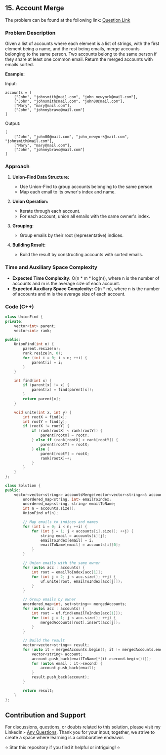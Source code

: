 ## 15. Account Merge

The problem can be found at the following link: [Question Link](https://www.geeksforgeeks.org/problems/account-merge/1)

### Problem Description

Given a list of accounts where each element is a list of strings, with the first element being a name, and the rest being emails, merge accounts belonging to the same person. Two accounts belong to the same person if they share at least one common email. Return the merged accounts with emails sorted.

**Example:**

Input:
```
accounts = [
    ["John", "johnsmith@mail.com", "john_newyork@mail.com"],
    ["John", "johnsmith@mail.com", "john00@mail.com"],
    ["Mary", "mary@mail.com"],
    ["John", "johnnybravo@mail.com"]
]
```
Output:
```
[
    ["John", "john00@mail.com", "john_newyork@mail.com", "johnsmith@mail.com"],
    ["Mary", "mary@mail.com"],
    ["John", "johnnybravo@mail.com"]
]
```

### Approach

1. **Union-Find Data Structure:**
   - Use Union-Find to group accounts belonging to the same person.
   - Map each email to its owner's index and name.

2. **Union Operation:**
   - Iterate through each account.
   - For each account, union all emails with the same owner's index.

3. **Grouping:**
   - Group emails by their root (representative) indices.

4. **Building Result:**
   - Build the result by constructing accounts with sorted emails.

### Time and Auxiliary Space Complexity

- **Expected Time Complexity:** O(n * m * log(n)), where n is the number of accounts and m is the average size of each account.
- **Expected Auxiliary Space Complexity:** O(n * m), where n is the number of accounts and m is the average size of each account.

### Code (C++)

```cpp
class UnionFind {
private:
    vector<int> parent;
    vector<int> rank;

public:
    UnionFind(int n) {
        parent.resize(n);
        rank.resize(n, 0);
        for (int i = 0; i < n; ++i) {
            parent[i] = i;
        }
    }

    int find(int x) {
        if (parent[x] != x) {
            parent[x] = find(parent[x]);
        }
        return parent[x];
    }

    void unite(int x, int y) {
        int rootX = find(x);
        int rootY = find(y);
        if (rootX != rootY) {
            if (rank[rootX] < rank[rootY]) {
                parent[rootX] = rootY;
            } else if (rank[rootX] > rank[rootY]) {
                parent[rootY] = rootX;
            } else {
                parent[rootY] = rootX;
                rank[rootX]++;
            }
        }
    }
};

class Solution {
public:
    vector<vector<string>> accountsMerge(vector<vector<string>>& accounts) {
        unordered_map<string, int> emailToIndex;
        unordered_map<string, string> emailToName;
        int n = accounts.size();
        UnionFind uf(n);

        // Map emails to indices and names
        for (int i = 0; i < n; ++i) {
            for (int j = 1; j < accounts[i].size(); ++j) {
                string email = accounts[i][j];
                emailToIndex[email] = i;
                emailToName[email] = accounts[i][0];
            }
        }

        // Union emails with the same owner
        for (auto& acc : accounts) {
            int root = emailToIndex[acc[1]];
            for (int j = 2; j < acc.size(); ++j) {
                uf.unite(root, emailToIndex[acc[j]]);
            }
        }

        // Group emails by owner
        unordered_map<int, set<string>> mergedAccounts;
        for (auto& acc : accounts) {
            int root = uf.find(emailToIndex[acc[1]]);
            for (int j = 1; j < acc.size(); ++j) {
                mergedAccounts[root].insert(acc[j]);
            }
        }

        // Build the result
        vector<vector<string>> result;
        for (auto it = mergedAccounts.begin(); it != mergedAccounts.end(); ++it) {
            vector<string> account;
            account.push_back(emailToName[*(it->second.begin())]);
            for (auto& email : it->second) {
                account.push_back(email);
            }
            result.push_back(account);
        }

        return result;
    }
};
```

## Contribution and Support

For discussions, questions, or doubts related to this solution, please visit my LinkedIn:- [Any Questions](https://www.linkedin.com/in/het-patel-8b110525a/).
Thank you for your input; together, we strive to create a space where learning is a collaborative endeavor.

⭐ Star this repository if you find it helpful or intriguing! ⭐
